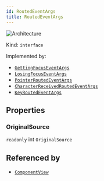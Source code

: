 ```yaml
---
id: RoutedEventArgs
title: RoutedEventArgs
---
```


![Architecture](https://img.shields.io/badge/architecture-new_only-blue)

Kind: `interface`

Implemented by: 
- [`GettingFocusEventArgs`](GettingFocusEventArgs)
- [`LosingFocusEventArgs`](LosingFocusEventArgs)
- [`PointerRoutedEventArgs`](PointerRoutedEventArgs)
- [`CharacterReceivedRoutedEventArgs`](CharacterReceivedRoutedEventArgs)
- [`KeyRoutedEventArgs`](KeyRoutedEventArgs)

## Properties
### OriginalSource
`readonly`  int `OriginalSource`

## Referenced by
- [`ComponentView`](ComponentView)
